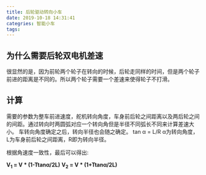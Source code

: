 ```yaml
---
title: 后轮驱动转向小车
date: 2019-10-18 14:31:41
categries: 智能小车
tags:
---
```


## 为什么需要后轮双电机差速

 很显然的是，因为前轮两个轮子在转向的时候，后轮走同样的时间，但是两个轮子前进的距离是不同的。所以两个轮子需要一个差速来使得轮子不打滑。

## 计算

需要的参数为整车前进速度，舵机转向角度，车身前后轮之间距离以及两后轮之间的间距。通过转向时两圆弧对应一个转向角但是半径不同弧长不同来计算差速大小。
车转向角度确定之后，转向半径也会随之确定。
tan α = L/R  α为转向角度，L为车身前后轮之间距离，R即为转向半径。

根据角速度一致性，最后可以得出:  

**V<sub>1</sub> = V * (1-Ttanα/2L)**
**V<sub>2</sub> = V * (1+Ttanα/2L)**
